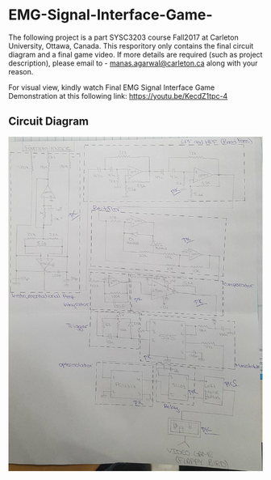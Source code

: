 # EMG-Signal-Interface-Game-

The following project is a part SYSC3203 course Fall2017 at Carleton University, Ottawa, Canada. 
This resporitory only contains the final circuit diagram and a final game video.
If more details are required (such as project description), please email to - manas.agarwal@carleton.ca along with your reason. 

For visual view, kindly watch Final EMG Signal Interface Game Demonstration at this following link: https://youtu.be/KecdZ1tpc-4

## Circuit Diagram
![Circuit Diagram](Circuit_diagram.jpg)
